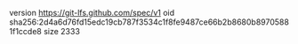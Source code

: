 version https://git-lfs.github.com/spec/v1
oid sha256:2d4a6d76fd15edc19cb787f3534c1f8fe9487ce66b2b8680b89705881f1ccde8
size 2333
